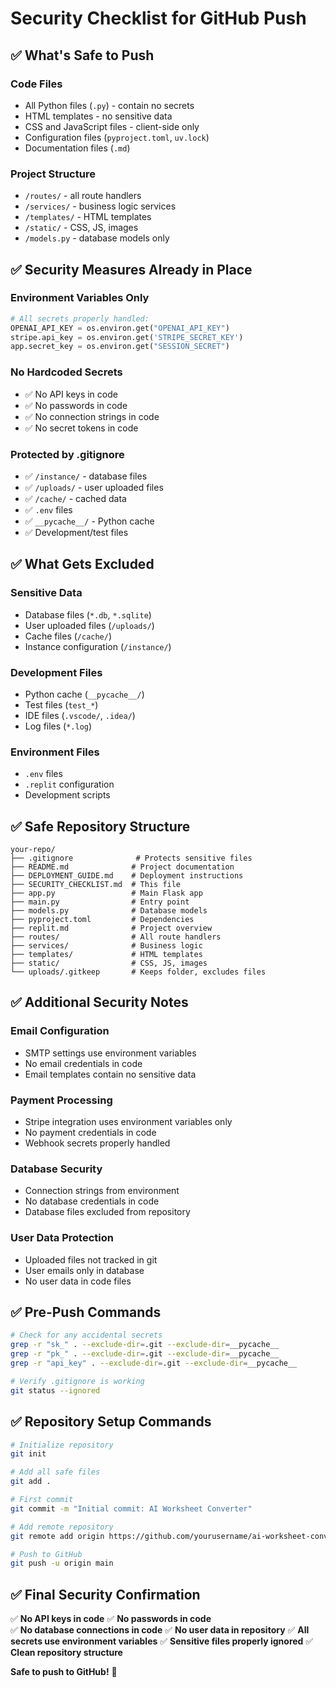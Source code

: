 # Security Checklist for GitHub Push

## ✅ What's Safe to Push

### Code Files
- All Python files (`.py`) - contain no secrets
- HTML templates - no sensitive data
- CSS and JavaScript files - client-side only
- Configuration files (`pyproject.toml`, `uv.lock`)
- Documentation files (`.md`)

### Project Structure
- `/routes/` - all route handlers
- `/services/` - business logic services
- `/templates/` - HTML templates
- `/static/` - CSS, JS, images
- `/models.py` - database models only

## ✅ Security Measures Already in Place

### Environment Variables Only
```python
# All secrets properly handled:
OPENAI_API_KEY = os.environ.get("OPENAI_API_KEY")
stripe.api_key = os.environ.get('STRIPE_SECRET_KEY')
app.secret_key = os.environ.get("SESSION_SECRET")
```

### No Hardcoded Secrets
- ✅ No API keys in code
- ✅ No passwords in code
- ✅ No connection strings in code
- ✅ No secret tokens in code

### Protected by .gitignore
- ✅ `/instance/` - database files
- ✅ `/uploads/` - user uploaded files
- ✅ `/cache/` - cached data
- ✅ `.env` files
- ✅ `__pycache__/` - Python cache
- ✅ Development/test files

## ✅ What Gets Excluded

### Sensitive Data
- Database files (`*.db`, `*.sqlite`)
- User uploaded files (`/uploads/`)
- Cache files (`/cache/`)
- Instance configuration (`/instance/`)

### Development Files
- Python cache (`__pycache__/`)
- Test files (`test_*`)
- IDE files (`.vscode/`, `.idea/`)
- Log files (`*.log`)

### Environment Files
- `.env` files
- `.replit` configuration
- Development scripts

## ✅ Safe Repository Structure

```
your-repo/
├── .gitignore              # Protects sensitive files
├── README.md              # Project documentation
├── DEPLOYMENT_GUIDE.md    # Deployment instructions
├── SECURITY_CHECKLIST.md  # This file
├── app.py                 # Main Flask app
├── main.py                # Entry point
├── models.py              # Database models
├── pyproject.toml         # Dependencies
├── replit.md              # Project overview
├── routes/                # All route handlers
├── services/              # Business logic
├── templates/             # HTML templates
├── static/                # CSS, JS, images
└── uploads/.gitkeep       # Keeps folder, excludes files
```

## ✅ Additional Security Notes

### Email Configuration
- SMTP settings use environment variables
- No email credentials in code
- Email templates contain no sensitive data

### Payment Processing
- Stripe integration uses environment variables only
- No payment credentials in code
- Webhook secrets properly handled

### Database Security
- Connection strings from environment
- No database credentials in code
- Database files excluded from repository

### User Data Protection
- Uploaded files not tracked in git
- User emails only in database
- No user data in code files

## ✅ Pre-Push Commands

```bash
# Check for any accidental secrets
grep -r "sk_" . --exclude-dir=.git --exclude-dir=__pycache__
grep -r "pk_" . --exclude-dir=.git --exclude-dir=__pycache__
grep -r "api_key" . --exclude-dir=.git --exclude-dir=__pycache__

# Verify .gitignore is working
git status --ignored
```

## ✅ Repository Setup Commands

```bash
# Initialize repository
git init

# Add all safe files
git add .

# First commit
git commit -m "Initial commit: AI Worksheet Converter"

# Add remote repository
git remote add origin https://github.com/yourusername/ai-worksheet-converter.git

# Push to GitHub
git push -u origin main
```

## ✅ Final Security Confirmation

✅ **No API keys in code**
✅ **No passwords in code**  
✅ **No database connections in code**
✅ **No user data in repository**
✅ **All secrets use environment variables**
✅ **Sensitive files properly ignored**
✅ **Clean repository structure**

**Safe to push to GitHub!** 🚀